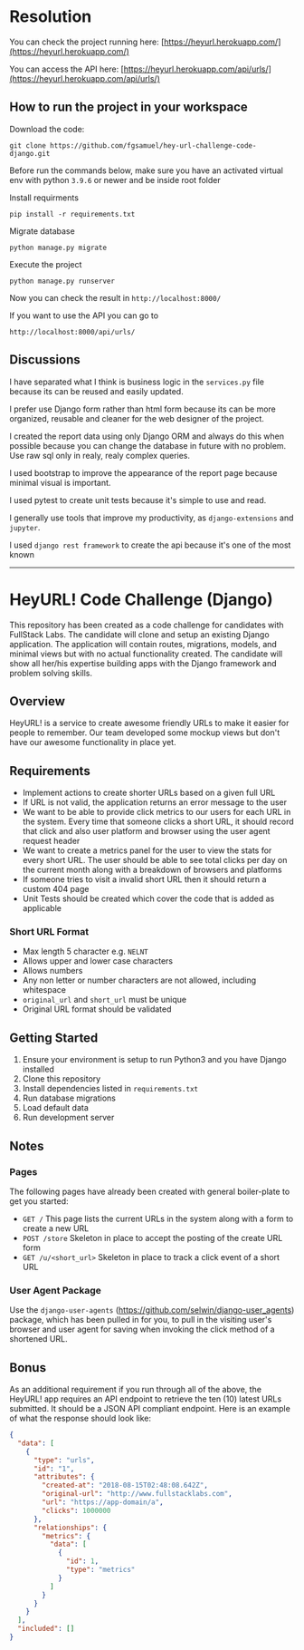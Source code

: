 # Resolution

You can check the project running here: [https://heyurl.herokuapp.com/](https://heyurl.herokuapp.com/)

You can access the API here: [https://heyurl.herokuapp.com/api/urls/](https://heyurl.herokuapp.com/api/urls/)

## How to run the project in your workspace

Download the code:

```shell
git clone https://github.com/fgsamuel/hey-url-challenge-code-django.git
```
Before run the commands below, make sure you have an activated virtual env with python `3.9.6` or newer and be inside root folder

Install requirments
```shell
pip install -r requirements.txt
```

Migrate database
```shell
python manage.py migrate
```

Execute the project
```shell
python manage.py runserver
```

Now you can check the result in `http://localhost:8000/`

If you want to use the API you can go to

`http://localhost:8000/api/urls/`

## Discussions

I have separated what I think is business logic in the `services.py` file because its can be reused and easily updated.

I prefer use Django form rather than html form because its can be more organized, reusable and cleaner for the web designer of the project.

I created the report data using only Django ORM and always do this when possible because you can change the database in future with no problem.
Use raw sql only in realy, realy complex queries.

I used bootstrap to improve the appearance of the report page because minimal visual is important.

I used pytest to create unit tests because it's simple to use and read.

I generally use tools that improve my productivity, as `django-extensions` and `jupyter`.

I used `django rest framework` to create the api because it's one of the most known


---------------------------------------------------


# HeyURL! Code Challenge (Django)

This repository has been created as a code challenge for candidates with
FullStack Labs. The candidate will clone and setup an existing Django
application. The application will contain routes, migrations, models, and
minimal views but with no actual functionality created. The candidate will show
all her/his expertise building apps with the Django framework and problem
solving skills.

## Overview

HeyURL! is a service to create awesome friendly URLs to make it easier for
people to remember. Our team developed some mockup views but don't have our
awesome functionality in place yet.

## Requirements

- Implement actions to create shorter URLs based on a given full URL
- If URL is not valid, the application returns an error message to the user
- We want to be able to provide click metrics to our users for each URL in the
system. Every time that someone clicks a short URL, it should record that click
and also user platform and browser using the user agent request header
- We want to create a metrics panel for the user to view the stats for every
short URL. The user should be able to see total clicks per day on the current
month along with a breakdown of browsers and platforms
- If someone tries to visit a invalid short URL then it should return a custom
404 page
- Unit Tests should be created which cover the code that is added as applicable

### Short URL Format

- Max length 5 character e.g. `NELNT`
- Allows upper and lower case characters
- Allows numbers
- Any non letter or number characters are not allowed, including whitespace
- `original_url` and `short_url` must be unique
- Original URL format should be validated

## Getting Started

1. Ensure your environment is setup to run Python3 and you have Django installed
2. Clone this repository
3. Install dependencies listed in `requirements.txt`
4. Run database migrations
5. Load default data
6. Run development server

## Notes

### Pages

The following pages have already been created with general boiler-plate to get
you started:

- `GET /` This page lists the current URLs in the system along with a form to
create a new URL
- `POST /store` Skeleton in place to accept the posting of the create URL form
- `GET /u/<short_url>` Skeleton in place to track a click event of a short URL

### User Agent Package

Use the `django-user-agents` (https://github.com/selwin/django-user_agents)
package, which has been pulled in for you, to pull in the visiting user's
browser and user agent for saving when invoking the click method of a shortened
URL.

## Bonus

As an additional requirement if you run through all of the above, the HeyURL!
app requires an API endpoint to retrieve the ten (10) latest URLs submitted. It
should be a JSON API compliant endpoint. Here is an example of what the response
should look like:

```json
{
  "data": [
    {
      "type": "urls",
      "id": "1",
      "attributes": {
        "created-at": "2018-08-15T02:48:08.642Z",
        "original-url": "http://www.fullstacklabs.com",
        "url": "https://app-domain/a",
        "clicks": 1000000
      },
      "relationships": {
        "metrics": {
          "data": [
            {
              "id": 1,
              "type": "metrics"
            }
          ]
        }
      }
    }
  ],
  "included": []
}
```
